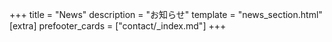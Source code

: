 +++
title = "News"
description = "お知らせ"
template = "news_section.html"
[extra]
prefooter_cards = ["contact/_index.md"]
+++
